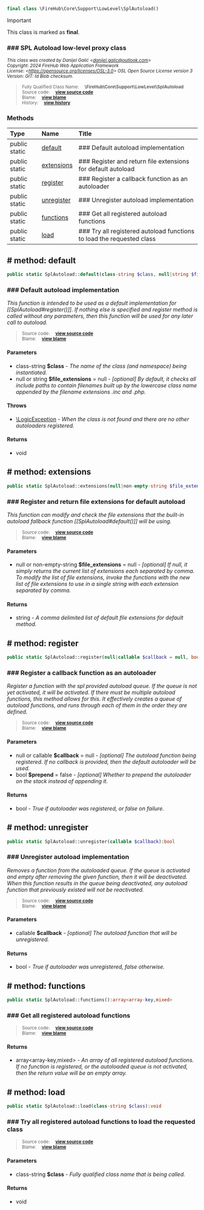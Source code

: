 ```php
final class \FireHub\Core\Support\LowLevel\SplAutoload()
```





> [!IMPORTANT]
This class is marked as **final**.





### ### SPL Autoload low-level proxy class



<sub>_This class was created by Danijel Galić &lt;danijel.galic@outlook.com&gt;_</sub><br/><sub>_Copyright: 2024 FireHub Web Application Framework_</sub><br/><sub>_License: &lt;https://opensource.org/licenses/OSL-3.0&gt; OSL Open Source License version 3_</sub><br/><sub>_Version: GIT: $Id$ Blob checksum._</sub>

><sub>Fully Qualified Class Name:  **\FireHub\Core\Support\LowLevel\SplAutoload**</sub><br/>
    <sub>Source code:  **[view source code](https://github.com/The-FireHub-Project/Core/blob/develop-pre-alpha-m1/src/support/lowlevel/firehub.SplAutoload.php#L32)**</sub><br/>
        <sub>Blame:  **[view blame](https://github.com/The-FireHub-Project/Core/blame/develop-pre-alpha-m1/src/support/lowlevel/firehub.SplAutoload.php)**</sub><br/>
        <sub>History:  **[view history](https://github.com/The-FireHub-Project/Core/commits/develop-pre-alpha-m1/src/support/lowlevel/firehub.SplAutoload.php)**</sub>


### Methods
| Type | Name | Title |
|:-----|:-----|:------|
|public static |<a href="#default()">default</a>|### Default autoload implementation|
|public static |<a href="#extensions()">extensions</a>|### Register and return file extensions for default autoload|
|public static |<a href="#register()">register</a>|### Register a callback function as an autoloader|
|public static |<a href="#unregister()">unregister</a>|### Unregister autoload implementation|
|public static |<a href="#functions()">functions</a>|### Get all registered autoload functions|
|public static |<a href="#load()">load</a>|### Try all registered autoload functions to load the requested class|

<h2><a name="default()"># method: default</a></h2>

```php
public static SplAutoload::default(class-string $class, null|string $file_extensions = null):void
```











### ### Default autoload implementation

_This function is intended to be used as a default implementation for [[SplAutoload#register()]].
If nothing else is specified and register method is called without any parameters,
then this function will be used for any later call to autoload._

><sub>Source code:  **[view source code](https://github.com/The-FireHub-Project/Core/blob/develop-pre-alpha-m1/src/support/lowlevel/firehub.SplAutoload.php#L54)**</sub><br/>
        <sub>Blame:  **[view blame](https://github.com/The-FireHub-Project/Core/blame/develop-pre-alpha-m1/src/support/lowlevel/firehub.SplAutoload.php#L54)**</sub>
#### Parameters

* class-string **$class** - _The name of the class (and namespace) being instantiated._
* null or string **$file_extensions** = null - _[optional] 
By default, it checks all include paths to contain filenames built up by the lowercase class name appended by the
filename extensions .inc and .php._
#### Throws

* [\LogicException](./Wiki-LogicException) - _When the class is not found and there are no other autoloaders registered._
#### Returns

* void
<h2><a name="extensions()"># method: extensions</a></h2>

```php
public static SplAutoload::extensions(null|non-empty-string $file_extensions = null):string
```











### ### Register and return file extensions for default autoload

_This function can modify and check the file extensions that the built-in autoload fallback function
[[SplAutoload#default()]] will be using._

><sub>Source code:  **[view source code](https://github.com/The-FireHub-Project/Core/blob/develop-pre-alpha-m1/src/support/lowlevel/firehub.SplAutoload.php#L77)**</sub><br/>
        <sub>Blame:  **[view blame](https://github.com/The-FireHub-Project/Core/blame/develop-pre-alpha-m1/src/support/lowlevel/firehub.SplAutoload.php#L77)**</sub>
#### Parameters

* null or non-empty-string **$file_extensions** = null - _[optional] 
If null, it simply returns the current list of extensions each separated by comma.
To modify the list of file extensions, invoke the functions with the new list of file extensions to use
in a single string with each extension separated by comma._
#### Returns

* string - _A comma delimited list of default file extensions for default method._
<h2><a name="register()"># method: register</a></h2>

```php
public static SplAutoload::register(null|callable $callback = null, bool $prepend = false):bool
```











### ### Register a callback function as an autoloader

_Register a function with the spl provided autoload queue. If the queue is not yet activated, it will be
activated. If there must be multiple autoload functions, this method allows for this. It effectively creates a
queue of autoload functions, and runs through each of them in the order they are defined._

><sub>Source code:  **[view source code](https://github.com/The-FireHub-Project/Core/blob/develop-pre-alpha-m1/src/support/lowlevel/firehub.SplAutoload.php#L101)**</sub><br/>
        <sub>Blame:  **[view blame](https://github.com/The-FireHub-Project/Core/blame/develop-pre-alpha-m1/src/support/lowlevel/firehub.SplAutoload.php#L101)**</sub>
#### Parameters

* null or callable **$callback** = null - _[optional] 
The autoload function being registered. If no callback is provided, then the default autoloader
will be used._
* bool **$prepend** = false - _[optional] 
Whether to prepend the autoloader on the stack instead of appending it._
#### Returns

* bool - _True if autoloader was registered, or false on failure._
<h2><a name="unregister()"># method: unregister</a></h2>

```php
public static SplAutoload::unregister(callable $callback):bool
```











### ### Unregister autoload implementation

_Removes a function from the autoloaded queue. If the queue is activated and empty after removing the given
function, then it will be deactivated. When this function results in the queue being deactivated, any autoload
function that previously existed will not be reactivated._

><sub>Source code:  **[view source code](https://github.com/The-FireHub-Project/Core/blob/develop-pre-alpha-m1/src/support/lowlevel/firehub.SplAutoload.php#L121)**</sub><br/>
        <sub>Blame:  **[view blame](https://github.com/The-FireHub-Project/Core/blame/develop-pre-alpha-m1/src/support/lowlevel/firehub.SplAutoload.php#L121)**</sub>
#### Parameters

* callable **$callback** - _[optional] 
The autoload function that will be unregistered._
#### Returns

* bool - _True if autoloader was unregistered, false otherwise._
<h2><a name="functions()"># method: functions</a></h2>

```php
public static SplAutoload::functions():array<array-key,mixed>
```











### ### Get all registered autoload functions



><sub>Source code:  **[view source code](https://github.com/The-FireHub-Project/Core/blob/develop-pre-alpha-m1/src/support/lowlevel/firehub.SplAutoload.php#L135)**</sub><br/>
        <sub>Blame:  **[view blame](https://github.com/The-FireHub-Project/Core/blame/develop-pre-alpha-m1/src/support/lowlevel/firehub.SplAutoload.php#L135)**</sub>
#### Returns

* array&lt;array-key,mixed&gt; - _An array of all registered autoload functions.
If no function is registered, or the autoloaded queue is not activated, then the return value will be an empty
array._
<h2><a name="load()"># method: load</a></h2>

```php
public static SplAutoload::load(class-string $class):void
```











### ### Try all registered autoload functions to load the requested class



><sub>Source code:  **[view source code](https://github.com/The-FireHub-Project/Core/blob/develop-pre-alpha-m1/src/support/lowlevel/firehub.SplAutoload.php#L154)**</sub><br/>
        <sub>Blame:  **[view blame](https://github.com/The-FireHub-Project/Core/blame/develop-pre-alpha-m1/src/support/lowlevel/firehub.SplAutoload.php#L154)**</sub>
#### Parameters

* class-string **$class** - _Fully qualified class name that is being called._
#### Returns

* void
